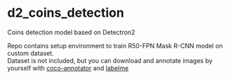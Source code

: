 # d2_coins_detection
Coins detection model based on Detectron2  
  
Repo contains setup environment to train R50-FPN Mask R-CNN model on custom dataset.  
Dataset is not included, but you can download and annotate images by yourself with [coco-annotator](https://github.com/jsbroks/coco-annotator) and [labelme](https://github.com/wkentaro/labelme)
